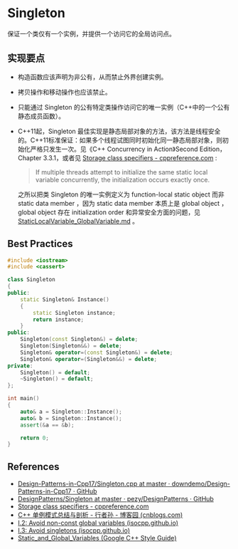 # Singleton

保证一个类仅有一个实例，并提供一个访问它的全局访问点。

## 实现要点

- 构造函数应该声明为非公有，从而禁止外界创建实例。

- 拷贝操作和移动操作也应该禁止。

- 只能通过 Singleton 的公有特定类操作访问它的唯一实例（C++中的一个公有静态成员函数）。

- C++11起，Singleton 最佳实现是静态局部对象的方法，该方法是线程安全的。C++11标准保证：如果多个线程试图同时初始化同一静态局部对象，则初始化严格只发生一次。见《C++ Concurrency in Action》Second Edition，Chapter 3.3.1，或者见 [Storage class specifiers - cppreference.com](https://en.cppreference.com/w/cpp/language/storage_duration#Static_local_variables) :

  > If multiple threads attempt to initialize the same static local variable concurrently, the initialization occurs exactly once.

  之所以把类 Singleton 的唯一实例定义为 function-local static object 而非 static data member ，因为 static data member 本质上是 global object ， global object 存在 initialization order 和异常安全方面的问题，见 [StaticLocalVariable_GlobalVariable.md](https://github.com/ltimaginea/Cpp-Primer/blob/main/CppPrimer/Content/Ch02_VariablesAndBasicTypes/Ch02_02_StaticLocalVariable_GlobalVariable.md) 。



## Best Practices

```cpp
#include <iostream>
#include <cassert>

class Singleton
{
public:
	static Singleton& Instance()
	{
		static Singleton instance;
		return instance;
	}
public:
	Singleton(const Singleton&) = delete;
	Singleton(Singleton&&) = delete;
	Singleton& operator=(const Singleton&) = delete;
	Singleton& operator=(Singleton&&) = delete;
private:
	Singleton() = default;
	~Singleton() = default;
};

int main()
{
	auto& a = Singleton::Instance();
	auto& b = Singleton::Instance();
	assert(&a == &b);

	return 0;
}
```



## References

* [Design-Patterns-in-Cpp17/Singleton.cpp at master · downdemo/Design-Patterns-in-Cpp17 · GitHub](https://github.com/downdemo/Design-Patterns-in-Cpp17/blob/master/src/Singleton.cpp)
* [DesignPatterns/Singleton at master · pezy/DesignPatterns · GitHub](https://github.com/pezy/DesignPatterns/blob/master/Singleton/main.cpp)
* [Storage class specifiers - cppreference.com](https://en.cppreference.com/w/cpp/language/storage_duration#Static_local_variables)
* [C++ 单例模式总结与剖析 - 行者孙 - 博客园 (cnblogs.com)](https://www.cnblogs.com/sunchaothu/p/10389842.html)
* [I.2: Avoid non-const global variables (isocpp.github.io)](http://isocpp.github.io/CppCoreGuidelines/CppCoreGuidelines#Ri-global)
* [I.3: Avoid singletons (isocpp.github.io)](http://isocpp.github.io/CppCoreGuidelines/CppCoreGuidelines#Ri-singleton)
* [Static_and_Global_Variables (Google C++ Style Guide)](https://google.github.io/styleguide/cppguide.html#Static_and_Global_Variables)

